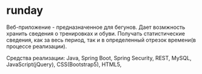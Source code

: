 # runday
Веб-приложение - предназначенное для бегунов.
Дает возмжность хранить сведения о тренировках и обуви.
Получать статистические сведения, как за весь период, так и в определенный отрезок времени(в процессе реализации).

Средства реализации: Java, Spring Boot, Spring Security, REST, MySQL, JavaScript(jQuery), CSS(Bootstrap5), HTML5,  
